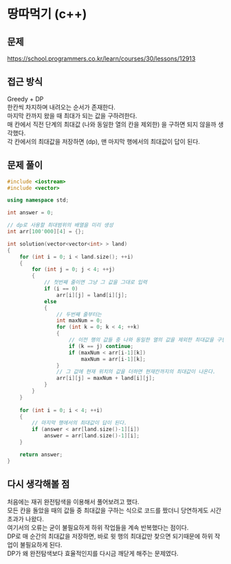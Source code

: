 # 땅따먹기 (c++)
## 문제 
https://school.programmers.co.kr/learn/courses/30/lessons/12913

## 접근 방식
Greedy + DP   
한칸씩 차지하며 내려오는 순서가 존재한다.     
마지막 칸까지 왔을 때 최대가 되는 값을 구하려한다.    
매 칸에서 직전 단계의 최대값 (나와 동일한 열의 칸을 제외한) 을 구하면 되지 않을까 생각했다.   
각 칸에서의 최대값을 저장하면 (dp), 맨 마지막 행에서의 최대값이 답이 된다.

## 문제 풀이
```c++
#include <iostream>
#include <vector>

using namespace std;

int answer = 0;

// dp로 사용할 최대범위의 배열을 미리 생성
int arr[100'000][4] = {};

int solution(vector<vector<int> > land)
{
    for (int i = 0; i < land.size(); ++i)
    {
        for (int j = 0; j < 4; ++j)
        {
            // 첫번째 줄이면 그냥 그 값을 그대로 입력
            if (i == 0)
                arr[i][j] = land[i][j];
            else
            {
                // 두번째 줄부터는
                int maxNum = 0;
                for (int k = 0; k < 4; ++k)
                {
                    // 이전 행의 값들 중 나와 동일한 열의 값을 제외한 최대값을 구한다.
                    if (k == j) continue;
                    if (maxNum < arr[i-1][k])
                        maxNum = arr[i-1][k];
                }
                // 그 값에 현재 위치의 값을 더하면 현재칸까지의 최대값이 나온다.
                arr[i][j] = maxNum + land[i][j];
            }
        }
    }
    
    for (int i = 0; i < 4; ++i)
    {
        // 마지막 행에서의 최대값이 답이 된다.
        if (answer < arr[land.size()-1][i])
            answer = arr[land.size()-1][i];
    }

    return answer;
}
```
## 다시 생각해볼 점
처음에는 재귀 완전탐색을 이용해서 풀어보려고 했다.  
모든 칸을 돌았을 때의 값들 중 최대값을 구하는 식으로 코드를 짰더니 당연하게도 시간초과가 나왔다.    
여기서의 오류는 굳이 불필요하게 하위 작업들을 계속 반복했다는 점이다.   
DP로 매 순간의 최대값을 저장하면, 바로 윗 행의 최대값만 찾으면 되기때문에 하위 작업이 불필요하게 된다.    
DP가 왜 완전탐색보다 효율적인지를 다시금 깨닫게 해주는 문제였다.